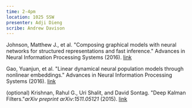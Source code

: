 ```yaml
---
time: 2-4pm
location: 1025 SSW
presenter: Adji Dieng
scribe: Andrew Davison
---
```


Johnson, Matthew J., et al. "Composing graphical models with neural networks for structured representations and fast inference." Advances in Neural Information Processing Systems (2016). [link](http://arxiv.org/pdf/1603.06277)

Gao, Yuanjun, et al. "Linear dynamical neural population models through nonlinear embeddings." Advances in Neural Information Processing Systems (2016). [link](http://arxiv.org/pdf/1605.08454)

(optional) Krishnan, Rahul G., Uri Shalit, and David Sontag. "Deep Kalman Filters."_arXiv preprint arXiv:1511.05121_ (2015). [link](http://arxiv.org/pdf/1511.05121)


